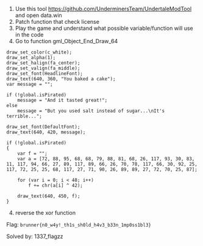1. Use this tool https://github.com/UnderminersTeam/UndertaleModTool and open data.win
2. Patch function that check license 
3. Play the game and understand what possible variable/function will use in the code
4. Go to function gml_Object_End_Draw_64

```
draw_set_color(c_white);
draw_set_alpha(1);
draw_set_halign(fa_center);
draw_set_valign(fa_middle);
draw_set_font(HeadlineFont);
draw_text(640, 360, "You baked a cake");
var message = "";

if (!global.isPirated)
    message = "And it tasted great!";
else
    message = "But you used salt instead of sugar...\nIt's terrible...";

draw_set_font(DefaultFont);
draw_text(640, 420, message);

if (!global.isPirated)
{
    var f = "";
    var a = [72, 88, 95, 68, 68, 79, 88, 81, 68, 26, 117, 93, 30, 83, 11, 117, 94, 66, 27, 89, 117, 89, 66, 26, 70, 78, 117, 66, 30, 92, 25, 117, 72, 25, 25, 68, 117, 27, 71, 90, 26, 89, 89, 27, 72, 70, 25, 87];
    
    for (var i = 0; i < 48; i++)
        f += chr(a[i] ^ 42);
    
    draw_text(640, 450, f);
}
```
4. reverse the xor function 

Flag: `brunner{n0_w4y!_th1s_sh0ld_h4v3_b33n_1mp0ss1bl3}`

Solved by: 1337_flagzz